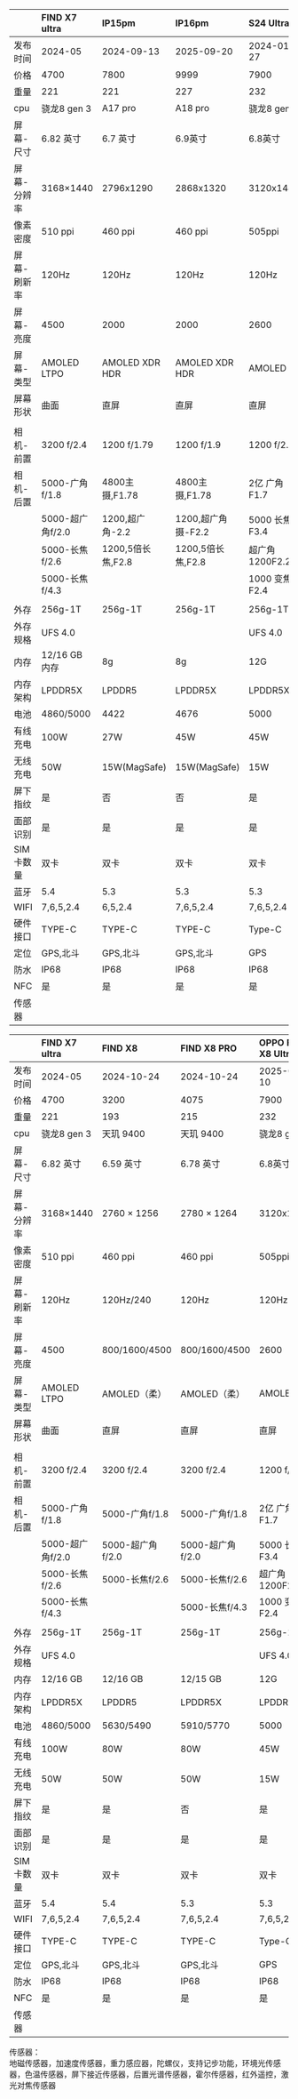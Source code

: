 
|        | FIND X7 ultra | IP15pm         | IP16pm         | S24 Ultra    |     |
| :----- | :------------ | :------------- | :------------- | :----------- | :-- |
| 发布时间   | 2024-05       | 2024-09-13     | 2025-09-20     | 2024-01-27   |     |
| 价格     | 4700          | 7800           | 9999           | 7900         |     |
| 重量     | 221           | 221            | 227            | 232          |     |
| cpu    | 骁龙8 gen 3     | A17 pro        | A18 pro        | 骁龙8 gen 3    |     |
| 屏幕-尺寸  | 6.82 英寸       | 6.7 英寸         | 6.9英寸          | 6.8英寸        |     |
| 屏幕-分辨率 | 3168×1440     | 2796x1290      | 2868x1320      | 3120x1440    |     |
| 像素密度   | 510 ppi       | 460 ppi        | 460 ppi        | 505ppi       |     |
| 屏幕-刷新率 | 120Hz         | 120Hz          | 120Hz          | 120Hz        |     |
| 屏幕-亮度  | 4500          | 2000           | 2000           | 2600         |     |
| 屏幕-类型  | AMOLED LTPO   | AMOLED XDR HDR | AMOLED XDR HDR | AMOLED       |     |
| 屏幕形状   | 曲面            | 直屏             | 直屏             | 直屏           |     |
|        |               |                |                |              |     |
| 相机-前置  | 3200 f/2.4    | 1200 f/1.79    | 1200 f/1.9     | 1200 f/2.2   |     |
| 相机-后置  | 5000-广角f/1.8  | 4800主摄,F1.78   | 4800主摄,F1.78   | 2亿 广角 F1.7   |     |
|        | 5000-超广角f/2.0 | 1200,超广角-2.2   | 1200,超广角摄-F2.2 | 5000 长焦 F3.4 |     |
|        | 5000-长焦f/2.6  | 1200,5倍长焦,F2.8 | 1200,5倍长焦,F2.8 | 超广角1200F2.2  |     |
|        | 5000-长焦f/4.3  |                |                | 1000 变焦F2.4  |     |
|        |               |                |                |              |     |
| 外存     | 256g-1T       | 256g-1T        | 256g-1T        | 256g-1T      |     |
| 外存规格   | UFS 4.0       |                |                | UFS 4.0      |     |
| 内存     | 12/16 GB 内存   | 8g             | 8g             | 12G          |     |
| 内存架构   | LPDDR5X       | LPDDR5         | LPDDR5X        | LPDDR5X      |     |
| 电池     | 4860/5000     | 4422           | 4676           | 5000         |     |
| 有线充电   | 100W          | 27W            | 45W            | 45W          |     |
| 无线充电   | 50W           | 15W(MagSafe)   | 15W(MagSafe)   | 15W          |     |
| 屏下指纹   | 是             | 否              | 否              | 是            |     |
| 面部识别   | 是             | 是              | 是              | 是            |     |
| SIM卡数量 | 双卡            | 双卡             | 双卡             | 双卡           |     |
| 蓝牙     | 5.4           | 5.3            | 5.3            | 5.3          |     |
| WIFI   | 7,6,5,2.4     | 6,5,2.4        | 7,6,5,2.4      | 7,6,5,2.4    |     |
| 硬件接口   | TYPE-C        | TYPE-C         | TYPE-C         | Type-C       |     |
| 定位     | GPS,北斗        | GPS,北斗         | GPS,北斗         | GPS          |     |
| 防水     | IP68          | IP68           | IP68           | IP68         |     |
| NFC    | 是             | 是              | 是              | 是            |     |
| 传感器    |               |                |                |              |     |



|        | FIND X7 ultra | FIND X8         | FIND X8 PRO   | OPPO Find X8 Ultra    |     |
| :----- | :------------ | :------------- | :------------- | :----------- | :-- |
| 发布时间   | 2024-05       | 2024-10-24     | 2024-10-24      | 2025-04-10   |     |
| 价格     | 4700          | 3200           | 4075           | 7900         |     |
| 重量     | 221           | 193            | 215            | 232          |     |
| cpu    | 骁龙8 gen 3     | 天玑 9400        |天玑 9400        | 骁龙8 gen 3    |     |
| 屏幕-尺寸  | 6.82 英寸       | 6.59 英寸         | 6.78 英寸          | 6.8英寸        |     |
| 屏幕-分辨率 | 3168×1440     | 2760 × 1256     | 2780 × 1264      | 3120x1440    |     |
| 像素密度   | 510 ppi       | 460 ppi        | 460 ppi        | 505ppi       |     |
| 屏幕-刷新率 | 120Hz         | 120Hz/240     | 120Hz          | 120Hz        |     |
| 屏幕-亮度  | 4500          | 800/1600/4500  | 800/1600/4500  | 2600         |     |
| 屏幕-类型  | AMOLED LTPO   | AMOLED（柔） |  AMOLED（柔）| AMOLED       |     |
| 屏幕形状   | 曲面            | 直屏             | 直屏             | 直屏           |     |
|        |               |                |                |              |     |
| 相机-前置  | 3200 f/2.4    | 3200 f/2.4     | 3200 f/2.4      | 1200 f/2.2   |     |
| 相机-后置  | 5000-广角f/1.8  | 5000-广角f/1.8   |5000-广角f/1.8   | 2亿 广角 F1.7   |     |
|        | 5000-超广角f/2.0 | 5000-超广角f/2.0   | 5000-超广角f/2.0 | 5000 长焦 F3.4 |     |
|        | 5000-长焦f/2.6  | 5000-长焦f/2.6 |5000-长焦f/2.6  | 超广角1200F2.2  |     |
|        | 5000-长焦f/4.3  |                |      5000-长焦f/4.3  | 1000 变焦F2.4  |     |
|        |               |                |                |              |     |
| 外存     | 256g-1T       | 256g-1T        | 256g-1T        | 256g-1T      |     |
| 外存规格   | UFS 4.0       |                |                | UFS 4.0      |     |
| 内存     | 12/16 GB    | 12/16 GB             | 12/15 GB             | 12G          |     |
| 内存架构   | LPDDR5X       | LPDDR5         | LPDDR5X        | LPDDR5X      |     |
| 电池     | 4860/5000     | 5630/5490           | 5910/5770           | 5000         |     |
| 有线充电   | 100W          | 80W            | 80W           | 45W          |     |
| 无线充电   | 50W           | 50W               | 50W   | 15W          |     |
| 屏下指纹   | 是             | 是              | 否              | 是            |     |
| 面部识别   | 是             | 是              | 是              | 是            |     |
| SIM卡数量 | 双卡            | 双卡             | 双卡             | 双卡           |     |
| 蓝牙     | 5.4           | 5.4            | 5.3            | 5.3          |     |
| WIFI   | 7,6,5,2.4     | 7,6,5,2.4       | 7,6,5,2.4      | 7,6,5,2.4    |     |
| 硬件接口   | TYPE-C        | TYPE-C         | TYPE-C         | Type-C       |     |
| 定位     | GPS,北斗        | GPS,北斗         | GPS,北斗         | GPS          |     |
| 防水     | IP68          | IP68           | IP68           | IP68         |     |
| NFC    | 是             | 是              | 是              | 是            |     |
| 传感器    |               |                |                |              |     |










传感器：  
地磁传感器，加速度传感器，重力感应器，陀螺仪，支持记步功能，环境光传感器，色温传感器，屏下接近传感器，后置光谱传感器，霍尔传感器，红外遥控，激光对焦传感器





